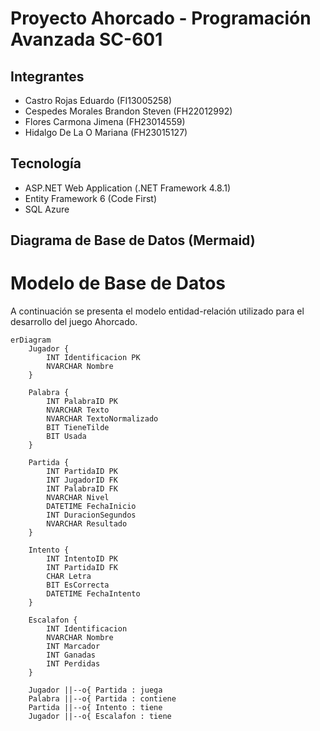 # Proyecto Ahorcado - Programación Avanzada SC-601

## Integrantes

- Castro Rojas Eduardo (FI13005258)
- Cespedes Morales Brandon Steven (FH22012992)
- Flores Carmona Jimena (FH23014559)
- Hidalgo De La O Mariana (FH23015127)

## Tecnología

- ASP.NET Web Application (.NET Framework 4.8.1)
- Entity Framework 6 (Code First)
- SQL Azure

## Diagrama de Base de Datos (Mermaid)

# Modelo de Base de Datos

A continuación se presenta el modelo entidad-relación utilizado para el desarrollo del juego Ahorcado.

```mermaid
erDiagram
    Jugador {
        INT Identificacion PK
        NVARCHAR Nombre
    }

    Palabra {
        INT PalabraID PK
        NVARCHAR Texto
        NVARCHAR TextoNormalizado
        BIT TieneTilde
        BIT Usada
    }

    Partida {
        INT PartidaID PK
        INT JugadorID FK
        INT PalabraID FK
        NVARCHAR Nivel
        DATETIME FechaInicio
        INT DuracionSegundos
        NVARCHAR Resultado
    }

    Intento {
        INT IntentoID PK
        INT PartidaID FK
        CHAR Letra
        BIT EsCorrecta
        DATETIME FechaIntento
    }

    Escalafon {
        INT Identificacion
        NVARCHAR Nombre
        INT Marcador
        INT Ganadas
        INT Perdidas
    }

    Jugador ||--o{ Partida : juega
    Palabra ||--o{ Partida : contiene
    Partida ||--o{ Intento : tiene
    Jugador ||--o{ Escalafon : tiene
